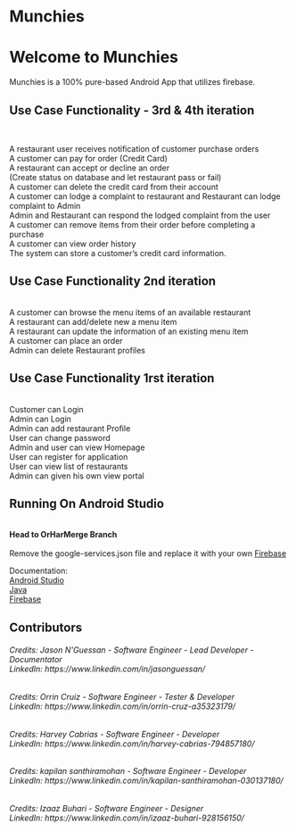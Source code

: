 # Munchies
<h1><b>Welcome to Munchies </b></h1>

Munchies is a 100% pure-based Android App that utilizes firebase.

<h2><b>Use Case Functionality - 3rd & 4th iteration</b></h2>

<br>


A restaurant user receives notification of customer purchase orders
<br>
A customer can pay for order
(Credit Card) 
<br>
A restaurant can accept or decline an order
<br>
(Create status on database and let restaurant pass or fail)
<br>
A customer can delete the credit card from their account
<br>
A customer can  lodge a complaint to restaurant and Restaurant can lodge complaint to Admin
<br>
Admin and Restaurant can respond the lodged complaint from the user
<br>
A customer can remove items from their order before completing a purchase
<br>
A customer can view order history
<br>
The system can store a customer’s credit card information.
<br>

<h2><b>Use Case Functionality 2nd iteration</b></h2>
<br>
A customer can browse the menu items of an available restaurant
<br>
A restaurant can add/delete new a menu item
<br>
A restaurant can update the information of an existing menu item
<br>
A customer can place an order
<br>
Admin can delete Restaurant profiles


<h2><b>Use Case Functionality 1rst iteration</b></h2>
<br>
Customer can Login
<br>
Admin can Login
<br>
Admin can add restaurant Profile
<br>
User can change password
<br>
Admin and user can view Homepage 
<br>
User can register for application 
<br>
User can view list of restaurants
<br>
Admin can given his own view portal



<h2><b>Running On Android Studio</b></h2>
<br><b>Head to OrHarMerge Branch</b></br>
<br>Remove the google-services.json file and replace it with your own <a href ="https://firebase.google.com/ ">Firebase</a> </br>



Documentation:<br>
<a href = "https://developer.android.com/studio">Android Studio </a> <br>
<a href = "https://www.java.com">Java</a> <br>
<a href ="https://firebase.google.com/ ">Firebase</a>


<h2><b>Contributors</b></h2>

<h6>Credits: Jason N'Guessan - Software Engineer - Lead Developer - Documentator
<br>LinkedIn: https://www.linkedin.com/in/jasonguessan/
 </h6>
<h6>
Credits: Orrin Cruiz - Software Engineer - Tester & Developer
<br>LinkedIn: https://www.linkedin.com/in/orrin-cruz-a35323179/
</h6>

<h6>
Credits: Harvey Cabrias - Software Engineer - Developer
<br>LinkedIn: https://www.linkedin.com/in/harvey-cabrias-794857180/
</h6>

<h6>
Credits: kapilan santhiramohan - Software Engineer - Developer
<br>LinkedIn: https://www.linkedin.com/in/kapilan-santhiramohan-030137180/
</h6>

<h6>
Credits: Izaaz Buhari - Software Engineer - Designer
<br>LinkedIn: https://www.linkedin.com/in/izaaz-buhari-928156150/
</h6>


